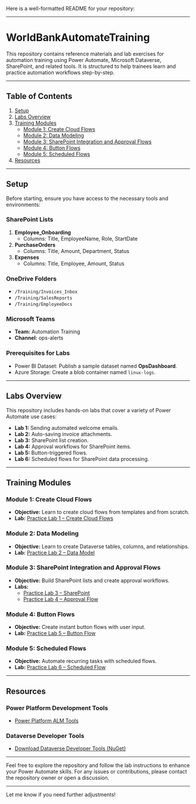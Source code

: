 Here is a well-formatted README for your repository:

---

# WorldBankAutomateTraining

This repository contains reference materials and lab exercises for automation training using Power Automate, Microsoft Dataverse, SharePoint, and related tools. It is structured to help trainees learn and practice automation workflows step-by-step.

---

## Table of Contents

1. [Setup](#setup)
2. [Labs Overview](#labs-overview)
3. [Training Modules](#training-modules)
    - [Module 1: Create Cloud Flows](#module-1-create-cloud-flows)
    - [Module 2: Data Modeling](#module-2-data-modeling)
    - [Module 3: SharePoint Integration and Approval Flows](#module-3-sharepoint-integration-and-approval-flows)
    - [Module 4: Button Flows](#module-4-button-flows)
    - [Module 5: Scheduled Flows](#module-5-scheduled-flows)
4. [Resources](#resources)

---

## Setup

Before starting, ensure you have access to the necessary tools and environments:

### SharePoint Lists
1. **Employee_Onboarding**  
   - Columns: Title, EmployeeName, Role, StartDate
2. **PurchaseOrders**  
   - Columns: Title, Amount, Department, Status
3. **Expenses**  
   - Columns: Title, Employee, Amount, Status

### OneDrive Folders
- `/Training/Invoices_Inbox`
- `/Training/SalesReports`
- `/Training/EmployeeDocs`

### Microsoft Teams
- **Team:** Automation Training  
- **Channel:** ops-alerts

### Prerequisites for Labs
- Power BI Dataset: Publish a sample dataset named **OpsDashboard**.
- Azure Storage: Create a blob container named `linux-logs`.

---

## Labs Overview

This repository includes hands-on labs that cover a variety of Power Automate use cases:

- **Lab 1:** Sending automated welcome emails.
- **Lab 2:** Auto-saving invoice attachments.
- **Lab 3:** SharePoint list creation.
- **Lab 4:** Approval workflows for SharePoint items.
- **Lab 5:** Button-triggered flows.
- **Lab 6:** Scheduled flows for SharePoint data processing.

---

## Training Modules

### Module 1: Create Cloud Flows
- **Objective:** Learn to create cloud flows from templates and from scratch.  
- **Lab:** [Practice Lab 1 – Create Cloud Flows](Labs/M01L01_Create_flows.md)

### Module 2: Data Modeling
- **Objective:** Learn to create Dataverse tables, columns, and relationships.  
- **Lab:** [Practice Lab 2 – Data Model](Labs/M02L01_Data_model.md)

### Module 3: SharePoint Integration and Approval Flows
- **Objective:** Build SharePoint lists and create approval workflows.  
- **Labs:**
  - [Practice Lab 3 – SharePoint](Labs/M03L01_SharePoint.md)
  - [Practice Lab 4 – Approval Flow](Labs/M03L02_Approval_flow.md)

### Module 4: Button Flows
- **Objective:** Create instant button flows with user input.  
- **Lab:** [Practice Lab 5 – Button Flow](Labs/M04L01_Button_flow.md)

### Module 5: Scheduled Flows
- **Objective:** Automate recurring tasks with scheduled flows.  
- **Lab:** [Practice Lab 6 – Scheduled Flow](Labs/M05L01_Scheduled_flow.md)

---

## Resources

### Power Platform Development Tools
- [Power Platform ALM Tools](https://learn.microsoft.com/en-us/power-platform/developer/tools-alm)

### Dataverse Developer Tools
- [Download Dataverse Developer Tools (NuGet)](https://learn.microsoft.com/en-us/power-apps/developer/data-platform/download-tools-nuget)

---

Feel free to explore the repository and follow the lab instructions to enhance your Power Automate skills. For any issues or contributions, please contact the repository owner or open a discussion.

--- 

Let me know if you need further adjustments!